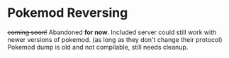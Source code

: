 # Pokemod Reversing

<strike>coming soon!</strike> Abandoned **for now**.
Included server could still work with newer versions of pokemod. (as long as they don't change their protocol)
Pokemod dump is old and not compilable, still needs cleanup.
